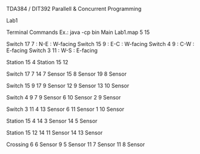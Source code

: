 TDA384 / DIT392
Parallell & Concurrent Programming

Lab1

Terminal Commands Ex.:
java -cp bin Main Lab1.map 5 15

Switch 17 7 : N-E : W-facing
Switch 15 9 : E-C : W-facing
Switch 4  9 : C-W : E-facing
Switch 3 11 : W-S : E-facing


Station 15 4
Station 15 12


Switch 17 7
14 7 Sensor
15 8 Sensor
19 8 Sensor

Switch 15 9
17 9  Sensor
12 9  Sensor
13 10 Sensor

Switch 4  9
7 9  Sensor
6 10 Sensor
2 9  Sensor

Switch 3 11
4 13 Sensor
6 11 Sensor
1 10 Sensor


Station 15 4
14 3 Sensor
14 5 Sensor


Station 15 12
14 11 Sensor
14 13 Sensor


Crossing
6  6 Sensor 
9  5 Sensor
11 7 Sensor
11 8 Sensor

